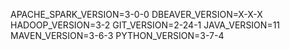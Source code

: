 APACHE_SPARK_VERSION=3-0-0
DBEAVER_VERSION=X-X-X
HADOOP_VERSION=3-2
GIT_VERSION=2-24-1
JAVA_VERSION=11
MAVEN_VERSION=3-6-3
PYTHON_VERSION=3-7-4
